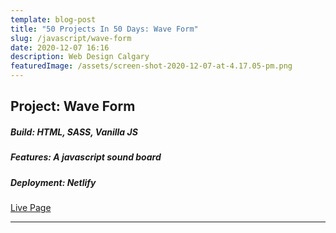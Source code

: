 ```yaml
---
template: blog-post
title: "50 Projects In 50 Days: Wave Form"
slug: /javascript/wave-form
date: 2020-12-07 16:16
description: Web Design Calgary
featuredImage: /assets/screen-shot-2020-12-07-at-4.17.05-pm.png
---
```

## Project: Wave Form

##### Build: HTML, SASS, Vanilla JS

##### Features: A javascript sound board

##### Deployment: Netlify

[Live Page](https://50-projects-in-50-days.netlify.app/wave-from)

- - -